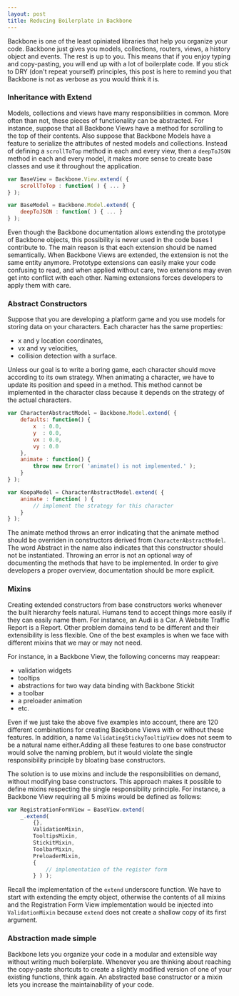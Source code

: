 ```yaml
---
layout: post
title: Reducing Boilerplate in Backbone
---
```


Backbone is one of the least opiniated libraries that help you organize your code. Backbone just gives you models, collections, routers, views, a history object and events. The rest is up to you. This means that if you enjoy typing and copy-pasting, you will end up with a lot of boilerplate code. If you stick to DRY (don't repeat yourself) principles, this post is here to remind you that Backbone is not as verbose as you would think it is.

### Inheritance with Extend

Models, collections and views have many responsibilities in common. More often than not, these pieces of functionality can be abstracted. For instance, suppose that all Backbone Views have a method for scrolling to the top of their contents. Also suppose that Backbone Models have a feature to serialize the attributes of nested models and collections. Instead of defining a `scrollToTop` method in each and every view, then a `deepToJSON` method in each and every model, it makes more sense to create base classes and use it throughout the application.

```javascript
var BaseView = Backbone.View.extend( { 
    scrollToTop : function( ) { ... }
} );

var BaseModel = Backbone.Model.extend( {
	deepToJSON : function( ) { ... }
} );
```

Even though the Backbone documentation allows extending the prototype of Backbone objects, this possibility is never used in the code bases I contribute to. The main reason is that each extension should be named semantically. When Backbone Views are extended, the extension is not the same entity anymore. Prototype extensions can easily make your code confusing to read, and when applied without care, two extensions may even get into conflict with each other. Naming extensions forces developers to apply them with care. 

### Abstract Constructors

Suppose that you are developing a platform game and you use models for storing data on your characters. Each character has the same properties: 

- x and y location coordinates,
- vx and vy velocities,
- collision detection with a surface.

Unless our goal is to write a boring game, each character should move according to its own strategy. When animating a character, we have to update its position and speed in a method. This method cannot be implemented in the character class because it depends on the strategy of the actual characters. 

```javascript
var CharacterAbstractModel = Backbone.Model.extend( {
	defaults: function() {
	    x  : 0.0,
	    y  : 0.0,
	    vx : 0.0,
	    vy : 0.0
	},
	animate : function() {
	    throw new Error( 'animate() is not implemented.' );
	}
} );

var KoopaModel = CharacterAbstractModel.extend( {
	animate : function( ) {
	    // implement the strategy for this character
	}
} );
```

The animate method throws an error indicating that the animate method should be overriden in constructors derived from `CharacterAbstractModel`. The word Abstract in the name also indicates that this constructor should not be instantiated. Throwing an error is not an optional way of documenting the methods that have to be implemented. In order to give developers a proper overview, documentation should be more explicit. 


### Mixins

Creating extended constructors from base constructors works whenever the built hierarchy feels natural. Humans tend to accept things more easily if they can easily name them. For instance, an Audi is a Car. A Website Traffic Report is a Report. Other problem domains tend to be different and their extensibility is less flexible. One of the best examples is when we face with different mixins that we may or may not need. 

For instance, in a Backbone View, the following concerns may reappear:

- validation widgets
- tooltips 
- abstractions for two way data binding with Backbone Stickit
- a toolbar
- a preloader animation
- etc.

Even if we just take the above five examples into account, there are 120 different combinations for creating Backbone Views with or without these features. In addition, a name `ValidatingStickyTooltipView` does not seem to be a natural name either.Adding all these features to one base constructor would solve the naming problem, but it would violate the single responsibility principle by bloating base constructors.

The solution is to use mixins and include the responsibilities on demand, without modifying base constructors. This approach makes it possible to define mixins respecting the single responsibility principle. For instance, a Backbone View requiring all 5 mixins would be defined as follows:

```javascript
var RegistrationFormView = BaseView.extend( 
	_.extend( 
		{},
		ValidationMixin,
		TooltipsMixin,
		StickitMixin, 
		ToolbarMixin,
		PreloaderMixin,
		{
			// implementation of the register form
		} ) );
```

Recall the implementation of the `extend` underscore function. We have to start with extending the empty object, otherwise the contents of all mixins and the Registration Form View implementation would be injected into `ValidationMixin` because `extend` does not create a shallow copy of its first argument. 

### Abstraction made simple

Backbone lets you organize your code in a modular and extensible way without writing much boilerplate. Whenever you are thinking about reaching the copy-paste shortcuts to create a slightly modified version of one of your existing functions, think again. An abstracted base constructor or a mixin lets you increase the maintainability of your code. 
